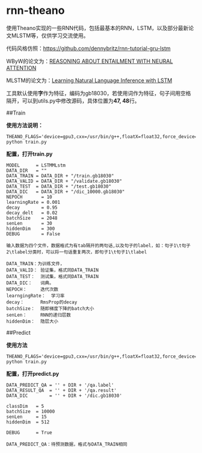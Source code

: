 # rnn-theano
使用Theano实现的一些RNN代码，包括最基本的RNN，LSTM，以及部分最新论文MLSTM等，仅供学习交流使用。

代码风格仿照：https://github.com/dennybritz/rnn-tutorial-gru-lstm

WByW的论文为：[REASONING ABOUT ENTAILMENT WITH NEURAL ATTENTION](http://arxiv.org/pdf/1509.06664.pdf)

MLSTM的论文为：[Learning Natural Language Inference with LSTM](http://arxiv.org/pdf/1512.08849.pdf)

工具默认使用**字**作为特征，编码为gb18030，若使用词作为特征，句子间用空格隔开，可以到utils.py中修改源码，具体位置为**47, 48**行。

##Train

**使用方法说明：**
	
	THEANO_FLAGS='device=gpu3,cxx=/usr/bin/g++,floatX=float32,force_device=True,cuda.root=/usr/local/cuda' python train.py

**配置，打开train.py**

	MODEL      = LSTMMLstm
	DATA_DIR   = ""
	DATA_TRAIN = DATA_DIR + "/train.gb18030"
	DATA_VALID = DATA_DIR + "/validate.gb18030"
	DATA_TEST  = DATA_DIR + "/test.gb18030"
	DATA_DIC   = DATA_DIR + "/dic_10000.gb18030"
	NEPOCH       = 10
	learningRate = 0.001
	decay        = 0.95
	decay_delt   = 0.02
	batchSize    = 2048
	senLen       = 30
	hiddenDim    = 300
	DEBUG        = False

	输入数据为四个文件，数据格式为有tab隔开的两句话,以及句子的label，如：句子1\t句子2\tlabel分类时，可以将一句话重复两次，即句子1\t句子1\tlabel

	DATA_TRAIN：为训练文件，
	DATA_VALID：	验证集，格式同DATA_TRAIN
	DATA_TEST：	测试集，格式同DATA_TRAIN
	DATA_DIC：	词典。
	NEPOCH：		迭代次数
	learngingRate：	学习率
	decay：		RmsProp的decay
	batchSize：	随即梯度下降的batch大小
	senLen：		RNN的递归层数
	hiddenDim：	隐层大小


##Predict

**使用方法**

	THEANO_FLAGS='device=gpu3,cxx=/usr/bin/g++,floatX=float32,force_device=True,cuda.root=/usr/local/cuda' python train.py

**配置，打开predict.py**

	DATA_PREDICT_QA = '' + DIR + '/qa.label'
	DATA_RESULT_QA  = '' + DIR + '/qa.result'
	DATA_DIC        = '' + DIR + '/dic.gb18030'
	
	classDim   = 5
	batchSize  = 10000
	senLen     = 15
	hiddenDim  = 512
	
	DEBUG      = True

	DATA_PREDICT_QA：待预测数据，格式与DATA_TRAIN相同
